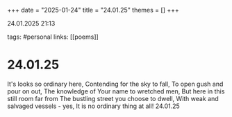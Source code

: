 +++
date = "2025-01-24"
title = "24.01.25"
themes = []
+++

24.01.2025 21:13

tags: #personal
links: [[poems]]

# 24.01.25

It's looks so ordinary here,
Contending for the sky to fall,
To open gush and pour on out,
The knowledge of Your name to wretched men,
But here in this still room far from
The bustling street you choose to dwell,
With weak and salvaged vessels - yes,
It is no ordinary thing at all!
24.01.25

